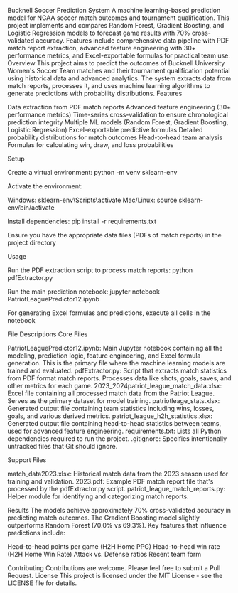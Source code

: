 Bucknell Soccer Prediction System
A machine learning-based prediction model for NCAA soccer match outcomes and tournament qualification. This project implements and compares Random Forest, Gradient Boosting, and Logistic Regression models to forecast game results with 70% cross-validated accuracy. Features include comprehensive data pipeline with PDF match report extraction, advanced feature engineering with 30+ performance metrics, and Excel-exportable formulas for practical team use.
Overview
This project aims to predict the outcomes of Bucknell University Women's Soccer Team matches and their tournament qualification potential using historical data and advanced analytics. The system extracts data from match reports, processes it, and uses machine learning algorithms to generate predictions with probability distributions.
Features

Data extraction from PDF match reports
Advanced feature engineering (30+ performance metrics)
Time-series cross-validation to ensure chronological prediction integrity
Multiple ML models (Random Forest, Gradient Boosting, Logistic Regression)
Excel-exportable predictive formulas
Detailed probability distributions for match outcomes
Head-to-head team analysis
Formulas for calculating win, draw, and loss probabilities

Setup

Create a virtual environment:
python -m venv sklearn-env

Activate the environment:

Windows: sklearn-env\Scripts\activate
Mac/Linux: source sklearn-env/bin/activate


Install dependencies:
pip install -r requirements.txt

Ensure you have the appropriate data files (PDFs of match reports) in the project directory

Usage

Run the PDF extraction script to process match reports:
python pdfExtractor.py

Run the main prediction notebook:
jupyter notebook PatriotLeaguePredictor12.ipynb

For generating Excel formulas and predictions, execute all cells in the notebook

File Descriptions
Core Files

PatriotLeaguePredictor12.ipynb: Main Jupyter notebook containing all the modeling, prediction logic, feature engineering, and Excel formula generation. This is the primary file where the machine learning models are trained and evaluated.
pdfExtractor.py: Script that extracts match statistics from PDF format match reports. Processes data like shots, goals, saves, and other metrics for each game.
2023_2024patriot_league_match_data.xlsx: Excel file containing all processed match data from the Patriot League. Serves as the primary dataset for model training.
patriotleage_stats.xlsx: Generated output file containing team statistics including wins, losses, goals, and various derived metrics.
patriot_league_h2h_statistics.xlsx: Generated output file containing head-to-head statistics between teams, used for advanced feature engineering.
requirements.txt: Lists all Python dependencies required to run the project.
.gitignore: Specifies intentionally untracked files that Git should ignore.

Support Files

match_data2023.xlsx: Historical match data from the 2023 season used for training and validation.
2023.pdf: Example PDF match report file that's processed by the pdfExtractor.py script.
patriot_league_match_reports.py: Helper module for identifying and categorizing match reports.

Results
The models achieve approximately 70% cross-validated accuracy in predicting match outcomes. The Gradient Boosting model slightly outperforms Random Forest (70.0% vs 69.3%).
Key features that influence predictions include:

Head-to-head points per game (H2H Home PPG)
Head-to-head win rate (H2H Home Win Rate)
Attack vs. Defense ratios
Recent team form

Contributing
Contributions are welcome. Please feel free to submit a Pull Request.
License
This project is licensed under the MIT License - see the LICENSE file for details.
